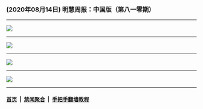 ### (2020年08月14日) 明慧周报：中国版（第八一零期） 

---

<img src="http://qikan.minghui.org/mhqkpage/qikanimage/2020/08/14/mhzb_810_pdf-online1.png"/><hr/>
<img src="http://qikan.minghui.org/mhqkpage/qikanimage/2020/08/14/mhzb_810_pdf-online2.png"/><hr/>
<img src="http://qikan.minghui.org/mhqkpage/qikanimage/2020/08/14/mhzb_810_pdf-online3.png"/><hr/>
<img src="http://qikan.minghui.org/mhqkpage/qikanimage/2020/08/14/mhzb_810_pdf-online4.png"/><hr/>


#### [首页](../../../..) &nbsp;|&nbsp; [禁闻聚合](https://github.com/gfw-breaker/banned-news) &nbsp;|&nbsp; [手把手翻墙教程](https://github.com/gfw-breaker/guides) 